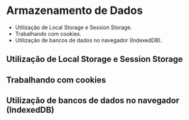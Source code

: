# Armazenamento de Dados

- Utilização de Local Storage e Session Storage.
- Trabalhando com cookies.
- Utilização de bancos de dados no navegador (IndexedDB).

## Utilização de Local Storage e Session Storage

## Trabalhando com cookies

## Utilização de bancos de dados no navegador (IndexedDB)